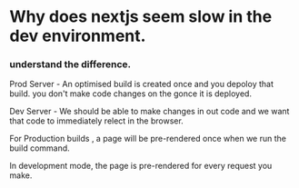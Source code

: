 # Why does nextjs seem slow in the dev environment.
### understand the difference.
Prod Server - An optimised build is created once and you depoloy that build. you don't make code changes on the gonce it is deployed.

Dev Server - We should be able to make changes in out code and we want that code to immediately relect in the browser.

For Production builds , a page will be pre-rendered once when we run the build command.

In development mode, the page is pre-rendered for every request you make.

